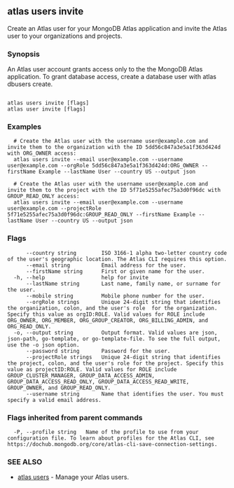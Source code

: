 ## atlas users invite

Create an Atlas user for your MongoDB Atlas application and invite the Atlas user to your organizations and projects.


### Synopsis

An Atlas user account grants access only to the the MongoDB Atlas application. To grant database access, create a database user with atlas dbusers create.



```

atlas users invite [flags]
atlas user invite [flags]
```

### Examples

```
  # Create the Atlas user with the username user@example.com and invite them to the organization with the ID 5dd56c847a3e5a1f363d424d with ORG_OWNER access:
  atlas users invite --email user@example.com --username user@example.com --orgRole 5dd56c847a3e5a1f363d424d:ORG_OWNER --firstName Example --lastName User --country US --output json
  
  # Create the Atlas user with the username user@example.com and invite them to the project with the ID 5f71e5255afec75a3d0f96dc with GROUP_READ_ONLY access:
  atlas users invite --email user@example.com --username user@example.com --projectRole 5f71e5255afec75a3d0f96dc:GROUP_READ_ONLY --firstName Example --lastName User --country US --output json
```


### Flags

```
      --country string        ISO 3166-1 alpha two-letter country code of the user's geographic location. The Atlas CLI requires this option.
      --email string          Email address for the user.
      --firstName string      First or given name for the user.
  -h, --help                  help for invite
      --lastName string       Last name, family name, or surname for the user.
      --mobile string         Mobile phone number for the user.
      --orgRole strings       Unique 24-digit string that identifies the organization, colon, and the user's role  for the organization. Specify this value as orgID:ROLE. Valid values for ROLE include ORG_OWNER, ORG_MEMBER, ORG_GROUP_CREATOR, ORG_BILLING_ADMIN, and ORG_READ_ONLY.
  -o, --output string         Output format. Valid values are json, json-path, go-template, or go-template-file. To see the full output, use the -o json option.
      --password string       Password for the user.
      --projectRole strings   Unique 24-digit string that identifies the project, colon, and the user's role for the project. Specify this value as projectID:ROLE. Valid values for ROLE include GROUP_CLUSTER_MANAGER, GROUP_DATA_ACCESS_ADMIN, GROUP_DATA_ACCESS_READ_ONLY, GROUP_DATA_ACCESS_READ_WRITE, GROUP_OWNER, and GROUP_READ_ONLY.
      --username string       Name that identifies the user. You must specify a valid email address.

```


### Flags inherited from parent commands

```
  -P, --profile string   Name of the profile to use from your configuration file. To learn about profiles for the Atlas CLI, see https://dochub.mongodb.org/core/atlas-cli-save-connection-settings.

```

### SEE ALSO


* [atlas users](atlas_users.md)	- Manage your Atlas users.



